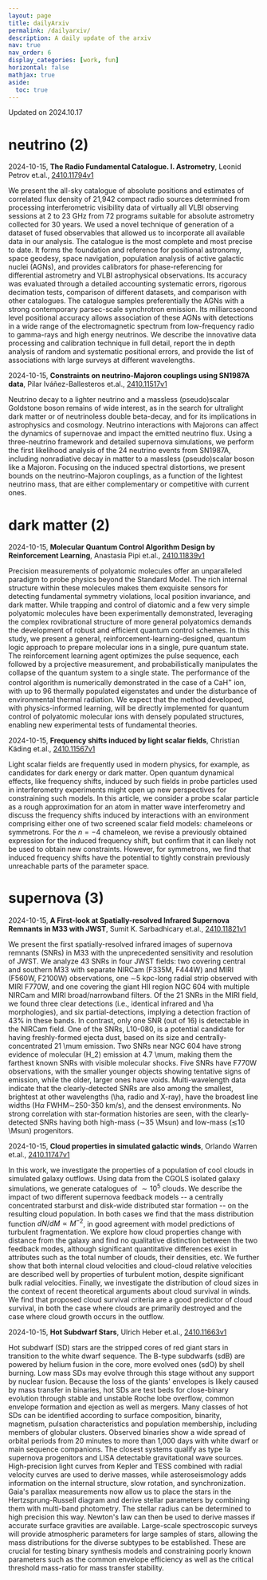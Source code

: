 ```yaml
---
layout: page
title: dailyArxiv
permalink: /dailyarxiv/
description: A daily update of the arxiv
nav: true
nav_order: 6
display_categories: [work, fun]
horizontal: false
mathjax: true
aside:
  toc: true
---
```


 Updated on 2024.10.17
# neutrino (2)

2024-10-15, **The Radio Fundamental Catalogue. I. Astrometry**, Leonid Petrov et.al., [2410.11794v1](http://arxiv.org/abs/2410.11794v1)

 We present the all-sky catalogue of absolute positions and estimates of correlated flux density of 21,942 compact radio sources determined from processing interferometric visibility data of virtually all VLBI observing sessions at 2 to 23 GHz from 72 programs suitable for absolute astrometry collected for 30 years. We used a novel technique of generation of a dataset of fused observables that allowed us to incorporate all available data in our analysis. The catalogue is the most complete and most precise to date. It forms the foundation and reference for positional astronomy, space geodesy, space navigation, population analysis of active galactic nuclei (AGNs), and provides calibrators for phase-referencing for differential astrometry and VLBI astrophysical observations. Its accuracy was evaluated through a detailed accounting systematic errors, rigorous decimation tests, comparison of different datasets, and comparison with other catalogues. The catalogue samples preferentially the AGNs with a strong contemporary parsec-scale synchrotron emission. Its milliarcsecond level positional accuracy allows association of these AGNs with detections in a wide range of the electromagnetic spectrum from low-frequency radio to gamma-rays and high energy neutrinos. We describe the innovative data processing and calibration technique in full detail, report the in depth analysis of random and systematic positional errors, and provide the list of associations with large surveys at different wavelengths.

2024-10-15, **Constraints on neutrino-Majoron couplings using SN1987A data**, Pilar Iváñez-Ballesteros et.al., [2410.11517v1](http://arxiv.org/abs/2410.11517v1)

 Neutrino decay to a lighter neutrino and a massless (pseudo)scalar Goldstone boson remains of wide interest, as in the search for ultralight dark matter or of neutrinoless double beta-decay, and for its implications in astrophysics and cosmology. Neutrino interactions with Majorons can affect the dynamics of supernovae and impact the emitted neutrino flux. Using a three-neutrino framework and detailed supernova simulations, we perform the first likelihood analysis of the 24 neutrino events from SN1987A, including nonradiative decay in matter to a massless (pseudo)scalar boson like a Majoron. Focusing on the induced spectral distortions, we present bounds on the neutrino-Majoron couplings, as a function of the lightest neutrino mass, that are either complementary or competitive with current ones.

# dark matter (2)

2024-10-15, **Molecular Quantum Control Algorithm Design by Reinforcement Learning**, Anastasia Pipi et.al., [2410.11839v1](http://arxiv.org/abs/2410.11839v1)

 Precision measurements of polyatomic molecules offer an unparalleled paradigm to probe physics beyond the Standard Model. The rich internal structure within these molecules makes them exquisite sensors for detecting fundamental symmetry violations, local position invariance, and dark matter. While trapping and control of diatomic and a few very simple polyatomic molecules have been experimentally demonstrated, leveraging the complex rovibrational structure of more general polyatomics demands the development of robust and efficient quantum control schemes. In this study, we present a general, reinforcement-learning-designed, quantum logic approach to prepare molecular ions in a single, pure quantum state. The reinforcement learning agent optimizes the pulse sequence, each followed by a projective measurement, and probabilistically manipulates the collapse of the quantum system to a single state. The performance of the control algorithm is numerically demonstrated in the case of a CaH$^+$ ion, with up to 96 thermally populated eigenstates and under the disturbance of environmental thermal radiation. We expect that the method developed, with physics-informed learning, will be directly implemented for quantum control of polyatomic molecular ions with densely populated structures, enabling new experimental tests of fundamental theories.

2024-10-15, **Frequency shifts induced by light scalar fields**, Christian Käding et.al., [2410.11567v1](http://arxiv.org/abs/2410.11567v1)

 Light scalar fields are frequently used in modern physics, for example, as candidates for dark energy or dark matter. Open quantum dynamical effects, like frequency shifts, induced by such fields in probe particles used in interferometry experiments might open up new perspectives for constraining such models. In this article, we consider a probe scalar particle as a rough approximation for an atom in matter wave interferometry and discuss the frequency shifts induced by interactions with an environment comprising either one of two screened scalar field models: chameleons or symmetrons. For the $n=-4$ chameleon, we revise a previously obtained expression for the induced frequency shift, but confirm that it can likely not be used to obtain new constraints. However, for symmetrons, we find that induced frequency shifts have the potential to tightly constrain previously unreachable parts of the parameter space.

# supernova (3)

2024-10-15, **A First-look at Spatially-resolved Infrared Supernova Remnants in M33 with JWST**, Sumit K. Sarbadhicary et.al., [2410.11821v1](http://arxiv.org/abs/2410.11821v1)

 We present the first spatially-resolved infrared images of supernova remnants (SNRs) in M33 with the unprecedented sensitivity and resolution of JWST. We analyze 43 SNRs in four JWST fields: two covering central and southern M33 with separate NIRCam (F335M, F444W) and MIRI (F560W, F2100W) observations, one $\sim$5 kpc-long radial strip observed with MIRI F770W, and one covering the giant HII region NGC 604 with multiple NIRCam and MIRI broad/narrowband filters. Of the 21 SNRs in the MIRI field, we found three clear detections (i.e., identical infrared and \ha morphologies), and six partial-detections, implying a detection fraction of 43\% in these bands. In contrast, only one SNR (out of 16) is detectable in the NIRCam field. One of the SNRs, L10-080, is a potential candidate for having freshly-formed ejecta dust, based on its size and centrally-concentrated 21 \mum emission. Two SNRs near NGC 604 have strong evidence of molecular (H$\_2$) emission at 4.7 \mum, making them the farthest known SNRs with visible molecular shocks. Five SNRs have F770W observations, with the smaller younger objects showing tentative signs of emission, while the older, larger ones have voids. Multi-wavelength data indicate that the clearly-detected SNRs are also among the smallest, brightest at other wavelengths (\ha, radio and X-ray), have the broadest line widths (H$\alpha$ FWHM$\sim$250-350 km/s), and the densest environments. No strong correlation with star-formation histories are seen, with the clearly-detected SNRs having both high-mass ($\sim$35 \Msun) and low-mass ($\lesssim$10 \Msun) progenitors.

2024-10-15, **Cloud properties in simulated galactic winds**, Orlando Warren et.al., [2410.11747v1](http://arxiv.org/abs/2410.11747v1)

 In this work, we investigate the properties of a population of cool clouds in simulated galaxy outflows. Using data from the CGOLS isolated galaxy simulations, we generate catalogues of $\sim 10^5$ clouds. We describe the impact of two different supernova feedback models -- a centrally concentrated starburst and disk-wide distributed star formation -- on the resulting cloud population. In both cases we find that the mass distribution function $dN/dM \propto M^{-2}$, in good agreement with model predictions of turbulent fragmentation. We explore how cloud properties change with distance from the galaxy and find no qualitative distinction between the two feedback modes, although significant quantitative differences exist in attributes such as the total number of clouds, their densities, etc. We further show that both internal cloud velocities and cloud-cloud relative velocities are described well by properties of turbulent motion, despite significant bulk radial velocities. Finally, we investigate the distribution of cloud sizes in the context of recent theoretical arguments about cloud survival in winds. We find that proposed cloud survival criteria are a good predictor of cloud survival, in both the case where clouds are primarily destroyed and the case where cloud growth occurs in the outflow.

2024-10-15, **Hot Subdwarf Stars**, Ulrich Heber et.al., [2410.11663v1](http://arxiv.org/abs/2410.11663v1)

 Hot subdwarf (SD) stars are the stripped cores of red giant stars in transition to the white dwarf sequence. The B-type subdwarfs (sdB) are powered by helium fusion in the core, more evolved ones (sdO) by shell burning. Low mass SDs may evolve through this stage without any support by nuclear fusion. Because the loss of the giants' envelopes is likely caused by mass transfer in binaries, hot SDs are test beds for close-binary evolution through stable and unstable Roche lobe overflow, common envelope formation and ejection as well as mergers. Many classes of hot SDs can be identified according to surface composition, binarity, magnetism, pulsation characteristics and population membership, including members of globular clusters. Observed binaries show a wide spread of orbital periods from 20 minutes to more than 1,000 days with white dwarf or main sequence companions. The closest systems qualify as type Ia supernova progenitors and LISA detectable gravitational wave sources. High-precision light curves from Kepler and TESS combined with radial velocity curves are used to derive masses, while asteroseismology adds information on the internal structure, slow rotation, and synchronization. Gaia's parallax measurements now allow us to place the stars in the Hertzsprung-Russell diagram and derive stellar parameters by combining them with multi-band photometry. The stellar radius can be determined to high precision this way. Newton's law can then be used to derive masses if accurate surface gravities are available. Large-scale spectroscopic surveys will provide atmospheric parameters for large samples of stars, allowing the mass distributions for the diverse subtypes to be established. These are crucial for testing binary synthesis models and constraining poorly known parameters such as the common envelope efficiency as well as the critical threshold mass-ratio for mass transfer stability.

